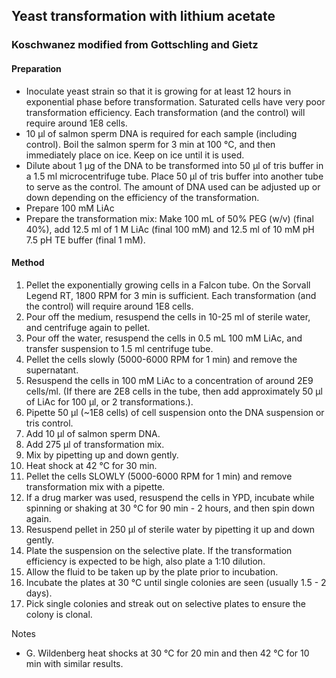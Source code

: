 ## Yeast transformation with lithium acetate
### Koschwanez modified from Gottschling and Gietz

#### Preparation

- Inoculate yeast strain so that it is growing for at least 12 hours in exponential phase before transformation. Saturated cells have very poor transformation efficiency. Each transformation (and the control) will require around 1E8 cells.
- 10 &mu;l of salmon sperm DNA is required for each sample (including control). Boil the salmon sperm for 3 min at 100 &deg;C, and then immediately place on ice. Keep on ice until it is used.
- Dilute about 1 &mu;g of the DNA to be transformed into 50 &mu;l of tris buffer in a 1.5 ml microcentrifuge tube. Place 50 &mu;l of tris buffer into another tube to serve as the control. The amount of DNA used can be adjusted up or down depending on the efficiency of the transformation.
- Prepare 100 mM LiAc
- Prepare the transformation mix: Make 100 mL of 50% PEG (w/v) (final 40%), add 12.5 ml of 1 M LiAc (final 100 mM) and 12.5 ml of 10 mM pH 7.5 pH TE buffer (final 1 mM).

#### Method

1. Pellet the exponentially growing cells in a Falcon tube. On the Sorvall Legend RT, 1800 RPM for 3 min is sufficient. Each transformation (and the control) will require around 1E8 cells.
2. Pour off the medium, resuspend the cells in 10-25 ml of sterile water, and centrifuge again to pellet.
3. Pour off the water, resuspend the cells in 0.5 mL 100 mM LiAc, and transfer suspension to 1.5 ml centrifuge tube.
4. Pellet the cells slowly (5000-6000 RPM for 1 min) and remove the supernatant.
5. Resuspend the cells in 100 mM LiAc to a concentration of around 2E9 cells/ml. (If there are 2E8 cells in the tube, then add approximately 50 &mu;l of LiAc for 100 &mu;l, or 2 transformations.).
6. Pipette 50 &mu;l (~1E8 cells) of cell suspension onto the DNA suspension or tris control.
7. Add 10 &mu;l of salmon sperm DNA.
8. Add 275 &mu;l of transformation mix.
9. Mix by pipetting up and down gently.
10. Heat shock at 42 &deg;C for 30 min.
11. Pellet the cells SLOWLY (5000-6000 RPM for 1 min) and remove transformation mix with a pipette.
12. If a drug marker was used, resuspend the cells in YPD, incubate while spinning or shaking at 30 &deg;C for 90 min - 2 hours, and then spin down again.
13. Resuspend pellet in 250 &mu;l of sterile water by pipetting it up and down gently.
14. Plate the suspension on the selective plate. If the transformation efficiency is expected to be high, also plate a 1:10 dilution.
15. Allow the fluid to be taken up by the plate prior to incubation.
16. Incubate the plates at 30 &deg;C until single colonies are seen (usually 1.5 - 2 days).
17. Pick single colonies and streak out on selective plates to ensure the colony is clonal.

Notes
- G. Wildenberg heat shocks at 30 &deg;C for 20 min and then 42 &deg;C for 10 min with similar results.
